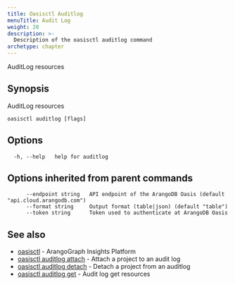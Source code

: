 ```yaml
---
title: Oasisctl Auditlog
menuTitle: Audit Log
weight: 20
description: >-
  Description of the oasisctl auditlog command
archetype: chapter
---
```

AuditLog resources

## Synopsis

AuditLog resources

```
oasisctl auditlog [flags]
```

## Options

```
  -h, --help   help for auditlog
```

## Options inherited from parent commands

```
      --endpoint string   API endpoint of the ArangoDB Oasis (default "api.cloud.arangodb.com")
      --format string     Output format (table|json) (default "table")
      --token string      Token used to authenticate at ArangoDB Oasis
```

## See also

* [oasisctl](../options.md)	 - ArangoGraph Insights Platform
* [oasisctl auditlog attach](auditlog-attach.md)	 - Attach a project to an audit log
* [oasisctl auditlog detach](auditlog-detach.md)	 - Detach a project from an auditlog
* [oasisctl auditlog get](auditlog-get.md)	 - Audit log get resources

